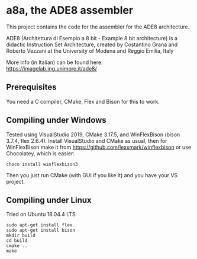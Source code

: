 # a8a, the ADE8 assembler

This project contains the code for the assembler for the ADE8 architecture.

ADE8 (Architettura di Esempio a 8 bit - Example 8 bit architecture) is a didactic Instruction Set Architecture, created by Costantino Grana and Roberto Vezzani at the University of Modena and Reggio Emilia, Italy

More info (in Italian) can be found here: https://imagelab.ing.unimore.it/ade8/

## Prerequisites
You need a C compiler, CMake, Flex and Bison for this to work.

## Compiling under Windows
Tested using VisualStudio 2019, CMake 3.17.5, and WinFlexBison (bison 3.7.4, flex 2.6.4). Install VisualStudio and CMake as usual, then for WinFlexBison make it from https://github.com/lexxmark/winflexbison or use Chocolatey, which is easier:
```
choco install winflexbison3
```
Then you just run CMake (with GUI if you like it) and you have your VS project. 

## Compiling under Linux
Tried on Ubuntu 18.04.4 LTS
```
sudo apt-get install flex
sudo apt-get install bison
mkdir build
cd build
cmake ..
make
```
